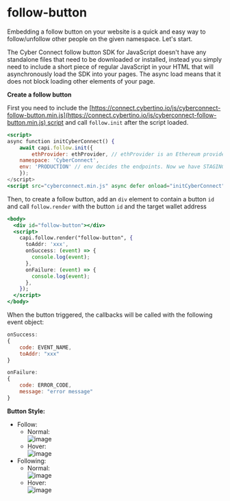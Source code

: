 # follow-button

Embedding a follow button on your website is a quick and easy way to follow/unfollow other people on the given namespace. Let's start.

The Cyber Connect follow button SDK for JavaScript doesn't have any standalone files that need to be downloaded or installed, instead you simply need to include a short piece of regular JavaScript in your HTML that will asynchronously load the SDK into your pages. The async load means that it does not block loading other elements of your page.

**Create a follow button**

First you need to include the [https://connect.cybertino.io/js/cyberconnect-follow-button.min.js](https://connect.cybertino.io/js/cyberconnect-follow-button.min.js) script and call `follow.init` after the script loaded.

```jsx
<script>
async function initCyberConnect() {
    await capi.follow.init({
        ethProvider: ethProvider, // ethProvider is an Ethereum provider
	namespace: 'CyberConnect',
	env: 'PRODUCTION' // env decides the endpoints. Now we have STAGING and PRODUCTION. The default value is PRODUCTION
    });
</script>
<script src="cyberconnect.min.js" async defer onload="initCyberConnect"></script>
```

Then, to create a follow button, add an `div` element to contain a button `id` and call `follow.render` with the button `id` and the target wallet address

```jsx
<body>
  <div id="follow-button"></div>
  <script>
    capi.follow.render("follow-button", {
      toAddr: 'xxx',
      onSuccess: (event) => {
        console.log(event);
      },
      onFailure: (event) => {
        console.log(event);
      },
    });
  </script>
</body>
```

When the button triggered, the callbacks will be called with the following event object:

```jsx
onSuccess:
{
    code: EVENT_NAME,
    toAddr: "xxx"
}

onFailure:
{
    code: ERROR_CODE,
    message: "error message"
}
```

**Button Style:**

- Follow:
  - Normal:<br />
    ![image](https://user-images.githubusercontent.com/17503721/143494393-d397246e-0901-4026-aa8a-666515ad6cc5.png)
  - Hover:<br />
    ![image](https://user-images.githubusercontent.com/17503721/143494572-598b1e0a-9c76-4f61-83d0-f25e589ef66e.png)
- Following:
  - Normal:<br />
    ![image](https://user-images.githubusercontent.com/17503721/143494432-3206ef20-9e1f-49d9-a27c-104044d6cd52.png)
  - Hover:<br />
    ![image](https://user-images.githubusercontent.com/17503721/143494445-8ac2abdc-9725-4921-a236-52655f52a54a.png)
